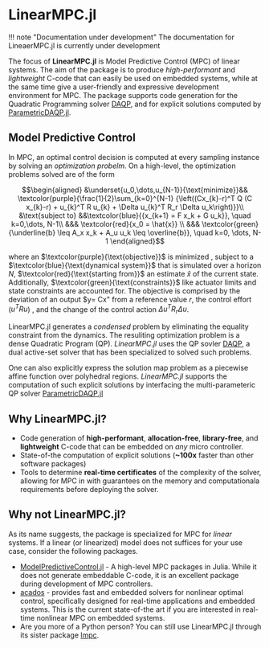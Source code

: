 # LinearMPC.jl

!!! note "Documentation under development"
    The documentation for LineaerMPC.jl is currently under development

The focus of **LinearMPC.jl** is Model Predictive Control (MPC) of linear systems. The aim of the package is to produce _high-performant_ and _lightweight_ C-code that can easily be used on embedded systems, while at the same time give a user-friendly and expressive development environment for MPC. The package supports code generation for the Quadratic Programming solver [DAQP](https://github.com/darnstrom/daqp), and for explicit solutions computed by [ParametricDAQP.jl](https://github.com/darnstrom/ParametricDAQP.jl).

## Model Predictive Control 
In MPC, an optimal control decision is computed at every sampling instance by solving an _optimization probelm_. On a high-level, the optimization problems solved are of the form

```math
\begin{aligned}
        &\underset{u_0,\dots,u_{N-1}}{\text{minimize}}&& \textcolor{purple}{\frac{1}{2}\sum_{k=0}^{N-1} {\left((Cx_{k}-r)^T Q (C x_{k}-r) + u_{k}^T R u_{k} + \Delta u_{k}^T R_r \Delta u_k\right)}}\\
        &\text{subject to} &&\textcolor{blue}{{x_{k+1} = F x_k + G u_k}}, \quad k=0,\dots, N-1\\
        &&& \textcolor{red}{x_0 = \hat{x}} \\
        &&& \textcolor{green}{\underline{b} \leq A_x x_k + A_u u_k  \leq \overline{b}}, \quad k=0, \dots, N-1
\end{aligned}
```
where an $\textcolor{purple}{\text{objective}}$ is minimized , subject to a $\textcolor{blue}{\text{dynamical system}}$ that is simulated over a horizon $N$, $\textcolor{red}{\text{starting from}}$ an estimate $\hat{x}$ of the current state. Additionally, $\textcolor{green}{\text{constraints}}$ like actuator limits and state constraints are accounted for. The objective is comprised by the deviation of an output $y= Cx" from a reference value $r$, the control effort ($u^T R u$) , and the change of the control action $\Delta u^T R_r \Delta u$. 

LinearMPC.jl generates a _condensed_ problem by eliminating the equality constraint from the dynamics. The resuliting optimization problem is a dense Quadratic Program (QP). *LinearMPC.jl* uses the QP sovler [DAQP](https://github.com/darnstrom/daqp), a dual active-set solver that has been specialized to solved such problems.

One can also explicitly express the solution map problem as a piecewise affine function over polyhedral regions. *LinearMPC.jl* supports the computation of such explicit solutions by interfacing the multi-parameteric QP solver [ParametricDAQP.jl](https://github.com/darnstrom/ParametricDAQP.jl.)

## Why LinearMPC.jl? 
* Code generation of **high-performant**, **allocation-free**, **library-free**, and **lightweight** C-code that can be embedded on _any_ micro controller. 
* State-of-the computation of explicit solutions (**~100x** faster than other software packages)  
* Tools to determine **real-time certificates** of the complexity of the solver, allowing for MPC in with guarantees on the memory and computationala requirements before deploying the solver.

## Why not LinearMPC.jl? 
As its name suggests, the package is specialized for MPC for _linear_ systems. If a linear (or linearized) model does not suffices for your use case, consider the following packages.
* [ModelPredictiveControl.jl](https://github.com/JuliaControl/ModelPredictiveControl.jl) - A high-level MPC packages in Julia. While it does not generate embeddable C-code, it is an excellent package during development of MPC controllers. 
* [acados](https://github.com/acados/acados) - provides fast and embedded solvers for nonlinear optimal control, specifically designed for real-time applications and embedded systems. This is the current state-of-the art if you are interested in real-time nonlinear MPC on embedded systems. 
* Are you more of a Python person? You can still use LinearMPC.jl through its sister package [lmpc](https://github.com/darnstrom/lmpc).
